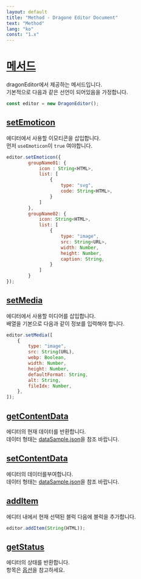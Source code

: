 ```yaml
---
layout: default
title: "Method - Dragone Editor Document"
text: "Method"
lang: "ko"
const: "1.x"
---
```


# [메서드](#메서드)

dragonEditor에서 제공하는 메서드입니다.<br>
기본적으로 다음과 같은 선언이 되어있음을 가정합니다.

```js
const editor = new DragonEditor();
```

## [setEmoticon](#setEmoticon)

에디터에서 사용할 이모티콘을 삽입합니다.<br>
먼저 `useEmoticon`이 `true` 여야합니다.

```js
editor.setEmoticon({
        groupName01: {
            icon : String<HTML>,
            list: [
                {
                    type: "svg",
                    code: String<HTML>,
                }
            ]
        },
        groupName02: {
            icon: String<HTML>,
            list: [
                {
                    type: "image",
                    src: String<URL>,
                    width: Number,
                    height: Number,
                    caption: String,
                }
            ]
        }
});
```

## [setMedia](#setMedia)

에디터에서 사용할 미디어를 삽입합니다.<br>
배열을 기본으로 다음과 같이 정보를 입력해야 합니다.

```js
editor.setMedia([
    {
        type: "image",
        src: String(URL),
        webp: Boolean,
        width: Number,
        height: Number,
        defaultFormat: String,
        alt: String,
        fileIdx: Number,
    },
]);
```

## [getContentData](#getContentData)

에디터의 현재 데이터를 반환합니다.<br>
데이터 형태는 [dataSample.json](https://github.com/lovefields/dragonEditor/blob/main/src/dataSample.json)을 참조 바랍니다.

## [setContentData](#setContentData)

에디터의 데이터를부여합니다.<br>
데이터 형태는 [dataSample.json](https://github.com/lovefields/dragonEditor/blob/main/src/dataSample.json)을 참조 바랍니다.

## [addItem](#addItem)

에디터 내에서 현재 선택된 블럭 다음에 블럭을 추가합니다.

```js
editor.addItem(String(HTML));
```

## [getStatus](#getStatus)

에디터의 상태를 반환합니다.<br>
항목은 [옵션](/dragonEditor-doc/1.0.1/ko/option)을 참고하세요.
